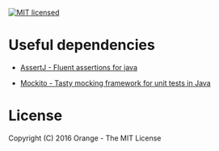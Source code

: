 [![MIT licensed](https://img.shields.io/badge/license-MIT-blue.svg)](../LICENSE)

# Useful dependencies

 - [AssertJ - Fluent assertions for java](https://joel-costigliola.github.io/assertj/)
 
 - [Mockito - Tasty mocking framework for unit tests in Java](https://site.mockito.org/)
 
# License
Copyright (C) 2016 Orange - The MIT License
